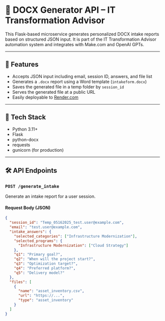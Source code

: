 # 📄 DOCX Generator API – IT Transformation Advisor

This Flask-based microservice generates personalized DOCX intake reports based on structured JSON input. It is part of the IT Transformation Advisor automation system and integrates with Make.com and OpenAI GPTs.

---

## 🚀 Features

- Accepts JSON input including email, session ID, answers, and file list
- Generates a `.docx` report using a Word template (`intakeform.docx`)
- Saves the generated file in a temp folder by `session_id`
- Serves the generated file at a public URL
- Easily deployable to [Render.com](https://render.com)

---

## 🧱 Tech Stack

- Python 3.11+
- Flask
- python-docx
- requests
- gunicorn (for production)

---

## 🛠️ API Endpoints

### `POST /generate_intake`

Generate an intake report for a user session.

#### Request Body (JSON)

```json
{
  "session_id": "Temp_05162025_test.user@example.com",
  "email": "test.user@example.com",
  "intake_answers": {
    "selected_categories": ["Infrastructure Modernization"],
    "selected_programs": {
      "Infrastructure Modernization": ["Cloud Strategy"]
    },
    "q1": "Primary goal?",
    "q2": "When will the project start?",
    "q3": "Optimization target?",
    "q4": "Preferred platform?",
    "q5": "Delivery model?"
  },
  "files": [
    {
      "name": "asset_inventory.csv",
      "url": "https://...",
      "type": "asset_inventory"
    }
  ]
}
